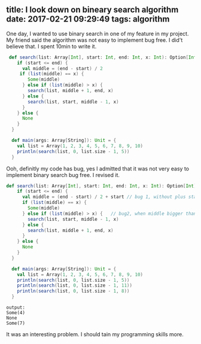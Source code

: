 title: I look down on bineary search algorithm
date: 2017-02-21 09:29:49
tags: algorithm
---


One day, I wanted to use binary search in one of my feature in my project. My friend said the algorithm was not easy to implement bug free. I did't believe that. I spent 10min to write it.

<!--more-->

```scala
 def search(list: Array[Int], start: Int, end: Int, x: Int): Option[Int] = {
    if (start <= end) {
      val middle = (end - start) / 2
     if (list(middle) == x) {
        Some(middle)
      } else if (list(middle) > x) {
        search(list, middle + 1, end, x)
      } else {
        search(list, start, middle - 1, x)
      }
    } else {
      None
    }
  }

  def main(args: Array[String]): Unit = {
    val list = Array(1, 2, 3, 4, 5, 6, 7, 8, 9, 10)
    println(search(list, 0, list.size - 1, 5))
  }
```

Ooh, definitly my code has bug, yes I admitted that it was not very easy to implement binary search bug free.
I revised it.

```scala
def search(list: Array[Int], start: Int, end: Int, x: Int): Option[Int] = {
    if (start <= end) {
      val middle = (end - start) / 2 + start // bug 1, without plus start
      if (list(middle) == x) {
        Some(middle)
      } else if (list(middle) > x) {   // bug2, when middle bigger than x, not search middle+1,end
        search(list, start, middle - 1, x)
      } else {
        search(list, middle + 1, end, x)
      }
    } else {
      None
    }
  }

  def main(args: Array[String]): Unit = {
    val list = Array(1, 2, 3, 4, 5, 6, 7, 8, 9, 10)
    println(search(list, 0, list.size - 1, 5))
    println(search(list, 0, list.size - 1, 11))
    println(search(list, 0, list.size - 1, 8))
  }

```

```
output:
Some(4)
None
Some(7)
```

It was an interesting problem. I should tain my programming skills more.